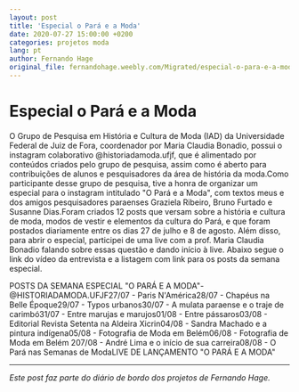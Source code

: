 ```yaml
---
layout: post
title: 'Especial o Pará e a Moda'
date: 2020-07-27 15:00:00 +0200
categories: projetos moda
lang: pt
author: Fernando Hage
original_file: fernandohage.weebly.com/Migrated/especial-o-para-e-a-moda.html
---
```


# Especial o Pará e a Moda

O Grupo de Pesquisa em História e Cultura de Moda (IAD) da Universidade Federal de Juiz de Fora, coordenador por Maria Claudia Bonadio, possui o instagram colaborativo @historiadamoda.ufjf, que é alimentado por conteúdos criados pelo grupo de pesquisa, assim como é aberto para contribuições de alunos e pesquisadores da área de história da moda.Como participante desse grupo de pesquisa, tive a honra de organizar um especial para o instagram intitulado "O Pará e a Moda", com textos meus e dos amigos pesquisadores paraenses Graziela Ribeiro, Bruno Furtado e Susanne Dias.Foram criados 12 posts que versam sobre a história e cultura de moda, modos de vestir e elementos da cultura do Pará, e que foram postados diariamente entre os dias 27 de julho e 8 de agosto. Além disso, para abrir o especial, participei de uma live com a prof. Maria Claudia Bonadio falando sobre essas questão e dando início à live. Abaixo segue o link do vídeo da entrevista e a listagem com link para os posts da semana especial.

POSTS DA SEMANA ESPECIAL "O PARÁ E A MODA"- @HISTORIADAMODA.UFJF27/07 - Paris N'América28/07 - Chapéus na Belle Époque29/07 - Typos urbanos30/07 - A mulata paraense e o traje de carimbó31/07 - Entre marujas e marujos01/08 - Entre pássaros03/08 - Editorial Revista Setenta na Aldeira Xicrin04/08 - Sandra Machado e a pintura indígena05/08 - Fotografia de Moda em Belém06/08 - Fotografia de Moda em Belém 207/08 - André Lima e o início de sua carreira08/08 - O Pará nas Semanas de Moda​LIVE DE LANÇAMENTO "O PARÁ E A MODA"

---

*Este post faz parte do diário de bordo dos projetos de Fernando Hage.*
